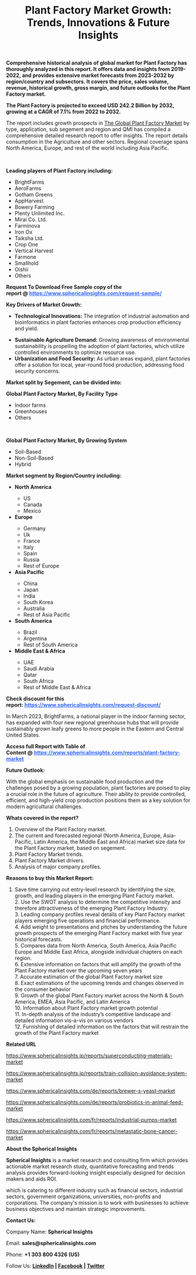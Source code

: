 <h1 style="text-align: center;"><strong>Plant Factory Market Growth: Trends, Innovations &amp; Future Insights</strong></h1>
<p>&nbsp;</p>
<p><strong>Comprehensive historical analysis of global market for Plant Factory has thoroughly analyzed in this report. It offers data and insights from 2019-2022, and provides extensive market forecasts from 2023-2032 by region/country and subsectors. It covers the price, sales volume, revenue, historical growth, gross margin, and future outlooks for the Plant Factory market.</strong></p>
<p><strong>The Plant Factory is projected to exceed USD 242.2 Billion by 2032, growing at a CAGR of 7.1% from 2022 to 2032.</strong></p>
<p>The report includes growth prospects in&nbsp;<a href="https://www.sphericalinsights.com/reports/plant-factory-market">The Global Plant Factory Market</a>&nbsp;by type, application, sub segement and region and QMI has compiled a comprehensive detailed research report to offer insights. The report details consumption in the Agriculture and other sectors. Regional coverage spans North America, Europe, and rest of the world including Asia Pacific.</p>
<p>&nbsp;</p>
<p><strong>Leading players of Plant Factory including:</strong></p>
<ul>
<li>BrightFarms</li>
<li>AeroFarms</li>
<li>Gotham Greens</li>
<li>AppHarvest</li>
<li>Bowery Farming</li>
<li>Plenty Unlimited Inc.</li>
<li>Mirai Co. Ltd.</li>
<li>Farminova</li>
<li>Iron Ox</li>
<li>Taiksha Ltd.</li>
<li>Crop One</li>
<li>Vertical Harvest</li>
<li>Farmone</li>
<li>Smallhold</li>
<li>Oishii</li>
<li>Others</li>
</ul>
<p><strong>Request To Download Free Sample copy of the report&nbsp;@&nbsp;</strong><span style="color: #3366ff;"><a style="color: #3366ff;" href="https://www.sphericalinsights.com/request-sample/" target="_blank"><strong>https://www.sphericalinsights.com/request-sample/</strong></a></span></p>
<p><strong>Key Drivers of Market Growth:</strong></p>
<ul>
<li><strong>Technological Innovations:</strong>&nbsp;The integration of industrial automation and bioinformatics in plant factories enhances crop production efficiency and yield.</li>
</ul>
<ul>
<li><strong>Sustainable Agriculture Demand:</strong>&nbsp;Growing awareness of environmental sustainability is propelling the adoption of plant factories, which utilize controlled environments to optimize resource use.</li>
<li><strong>Urbanization and Food Security:</strong>&nbsp;As urban areas expand, plant factories offer a solution for local, year-round food production, addressing food security concerns.</li>
</ul>
<p><strong>Market split by Segement, can be divided into:</strong></p>
<p><strong>Global Plant Factory Market, By Facility Type</strong></p>
<ul>
<li>Indoor farms</li>
<li>Greenhouses</li>
<li>Others</li>
</ul>
<p>&nbsp;</p>
<p><strong>Global Plant Factory Market, By Growing System</strong></p>
<ul>
<li>Soil-Based</li>
<li>Non-Soil-Based</li>
<li>Hybrid</li>
</ul>
<p><strong>Market segment by Region/Country including:</strong></p>
<ul>
<li><strong>North America</strong></li>
<ul>
<li>US</li>
<li>Canada</li>
<li>Mexico</li>
</ul>
<li><strong>Europe</strong></li>
<ul>
<li>Germany</li>
<li>Uk</li>
<li>France</li>
<li>Italy</li>
<li>Spain</li>
<li>Russia</li>
<li>Rest of Europe</li>
</ul>
<li><strong>Asia Pacific</strong></li>
<ul>
<li>China</li>
<li>Japan</li>
<li>India</li>
<li>South Korea</li>
<li>Australia</li>
<li>Rest of Asia Pacific</li>
</ul>
<li><strong>South America</strong></li>
<ul>
<li>Brazil</li>
<li>Argentina</li>
<li>Rest of South America</li>
</ul>
<li><strong>Middle East &amp; Africa</strong></li>
<ul>
<li>UAE</li>
<li>Saudi Arabia</li>
<li>Qatar</li>
<li>South Africa</li>
<li>Rest of Middle East &amp; Africa</li>
</ul>
</ul>
<p><strong>Check discount for this report:&nbsp;</strong><span style="color: #3366ff;"><a style="color: #3366ff;" href="https://www.sphericalinsights.com/request-discount/" target="_blank"><strong>https://www.sphericalinsights.com/request-discount/</strong></a></span></p>
<p>In March 2023, BrightFarms, a national player in the indoor farming sector, has expanded with four new regional greenhouse hubs that will provide sustainably grown leafy greens to more people in the Eastern and Central United States.</p>
<p><strong>Access full Report with Table of Content&nbsp;@&nbsp;</strong><span style="color: #3366ff;"><a style="color: #3366ff;" href="https://www.spherhttps://www.sphericalinsights.com/reports/plant-factory-marketicalinsights.com/reports/plant-factory-market" target="_blank"><strong>https://www.sphericalinsights.com/reports/plant-factory-market</strong></a></span></p>
<p><strong>Future Outlook:</strong></p>
<p>With the global emphasis on sustainable food production and the challenges posed by a growing population, plant factories are poised to play a crucial role in the future of agriculture. Their ability to provide controlled, efficient, and high-yield crop production positions them as a key solution for modern agricultural challenges.</p>
<p><strong>Whats covered in the report?</strong></p>
<ol>
<li>Overview of the Plant Factory market.</li>
<li>The current and forecasted regional (North America, Europe, Asia-Pacific, Latin America, the Middle East and Africa) market size data for the Plant Factory market, based on segement.</li>
<li>Plant Factory Market trends.</li>
<li>Plant Factory Market drivers.</li>
<li>Analysis of major company profiles.</li>
</ol>
<p><strong>Reasons to buy this Market Report:</strong></p>
<ol>
<li>Save time carrying out entry-level research by identifying the size, growth, and leading players in the emerging Plant Factory market.<br /> 2. Use the SWOT analysis to determine the competitive intensity and therefore attractiveness of the emerging Plant Factory Industry.<br /> 3. Leading company profiles reveal details of key Plant Factory market players emerging five operations and financial performance.<br /> 4. Add weight to presentations and pitches by understanding the future growth prospects of the emerging Plant Factory market with five year historical forecasts.<br /> 5. Compares data from North America, South America, Asia Pacific Europe and Middle East Africa, alongside individual chapters on each region.<br /> 6. Extensive information on factors that will amplify the growth of the Plant Factory market over the upcoming seven years<br /> 7. Accurate estimation of the global Plant Factory market size<br /> 8. Exact estimations of the upcoming trends and changes observed in the consumer behavior<br /> 9. Growth of the global Plant Factory market across the North &amp; South America, EMEA, Asia Pacific, and Latin America<br /> 10. Information about Plant Factory market growth potential<br /> 11. In-depth analysis of the industry&rsquo;s competitive landscape and detailed information vis-a-vis on various vendors<br /> 12. Furnishing of detailed information on the factors that will restrain the growth of the Plant Factory market</li>
</ol>
<p><strong>Related URL</strong></p>
<p><a href="https://www.sphericalinsights.jp/reports/superconducting-materials-market">https://www.sphericalinsights.jp/reports/superconducting-materials-market</a>&nbsp;</p>
<p><a href="https://www.sphericalinsights.jp/reports/train-collision-avoidance-system-market">https://www.sphericalinsights.jp/reports/train-collision-avoidance-system-market</a>&nbsp;</p>
<p><a href="https://www.sphericalinsights.com/de/reports/brewer-s-yeast-market">https://www.sphericalinsights.com/de/reports/brewer-s-yeast-market</a>&nbsp;</p>
<p><a href="https://www.sphericalinsights.com/de/reports/probiotics-in-animal-feed-market">https://www.sphericalinsights.com/de/reports/probiotics-in-animal-feed-market</a>&nbsp;</p>
<p><a href="https://www.sphericalinsights.com/fr/reports/industrial-pumps-market">https://www.sphericalinsights.com/fr/reports/industrial-pumps-market</a>&nbsp;</p>
<p><a href="https://www.sphericalinsights.com/fr/reports/metastatic-bone-cancer-market">https://www.sphericalinsights.com/fr/reports/metastatic-bone-cancer-market</a>&nbsp;</p>
<p><strong>About the Spherical Insights</strong></p>
<p><strong>Spherical Insights</strong>&nbsp;is a market research and consulting firm which provides actionable market research study, quantitative forecasting and trends analysis provides forward-looking insight especially designed for decision makers and aids ROI.</p>
<p>which is catering to different industry such as financial sectors, industrial sectors, government organizations, universities, non-profits and corporations. The company's mission is to work with businesses to achieve business objectives and maintain strategic improvements.</p>
<p><strong>Contact Us:</strong></p>
<p>Company Name:&nbsp;<strong>Spherical Insights</strong></p>
<p>Email:&nbsp;<strong>sales@sphericalinsights.com</strong></p>
<p>Phone:&nbsp;<strong>+1 303 800 4326 (US)</strong></p>
<p>Follow Us:&nbsp;<a href="https://www.linkedin.com/company/spherical-insight/"><strong>LinkedIn</strong></a><strong>&nbsp;|&nbsp;</strong><a href="https://www.facebook.com/sphericalinsights22"><strong>Facebook</strong></a><strong>&nbsp;|&nbsp;</strong><a href="https://twitter.com/SInsights_US"><strong>Twitter</strong></a></p>
